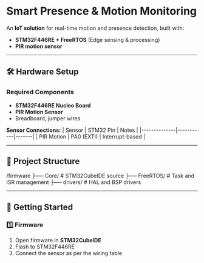 # Smart Presence & Motion Monitoring

An **IoT solution** for real-time motion and presence detection, built with:
- **STM32F446RE + FreeRTOS** (Edge sensing & processing)
- **PIR motion sensor**

---

## 🛠 Hardware Setup
### Required Components
- **STM32F446RE Nucleo Board**
- **PIR Motion Sensor**
- Breadboard, jumper wires

**Sensor Connections:**
| Sensor        | STM32 Pin  | Notes |
|--------------|-----------|-------|
| PIR Motion   | PA0 (EXTI) | Interrupt-based |

---

## 📂 Project Structure

/firmware
├── Core/ # STM32CubeIDE source
├── FreeRTOS/ # Task and ISR management
├── drivers/ # HAL and BSP drivers

---

## 🚀 Getting Started

### 1️⃣ Firmware
1. Open firmware in **STM32CubeIDE**
2. Flash to STM32F446RE
3. Connect the sensor as per the wiring table

